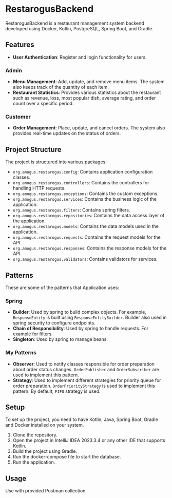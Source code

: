# RestarogusBackend

RestarogusBackend is a restaurant management system backend developed using Docker, Kotlin, PostgreSQL, Spring Boot, and Gradle.

## Features

- **User Authentication**: Register and login functionality for users.
### Admin
- **Menu Management**: Add, update, and remove menu items. The system also keeps track of the quantity of each item.
- **Restaurant Statistics**: Provides various statistics about the restaurant such as revenue, loss, most popular dish, average rating, and order count over a specific period.
### Customer
- **Order Management**: Place, update, and cancel orders. The system also provides real-time updates on the status of orders.

## Project Structure

The project is structured into various packages:

- `org.amogus.restarogus.config`: Contains application configuration classes.
- `org.amogus.restarogus.controllers`: Contains the controllers for handling HTTP requests.
- `org.amogus.restarogus.exceptions`: Contains the custom exceptions.
- `org.amogus.restarogus.services`: Contains the business logic of the application.
- `org.amogus.restarogus.filters`: Contains spring filters.
- `org.amogus.restarogus.repositories`: Contains the data access layer of the application.
- `org.amogus.restarogus.models`: Contains the data models used in the application.
- `org.amogus.restarogus.requests`: Contains the request models for the API.
- `org.amogus.restarogus.responses`: Contains the response models for the API.
- `org.amogus.restarogus.validators`: Contains validators for services.

## Patterns
These are some of the patterns that Application uses:
### Spring
- **Builder**: Used by spring to build complex objects. 
For example, `ResponseEntity` is built using `ResponseEntityBuilder`. 
Builder also used in spring security to configure endpoints.
- **Chain of Responsibility**: Used by spring to handle requests. 
For example for filters.
- **Singleton**: Used by spring to manage beans.
### My Patterns
- **Observer**: Used to notify classes responsible for order preparation about order status changes.
`OrderPublisher` and  `OrderSubscriber` are used to implement this pattern.
- **Strategy**: Used to implement different strategies for priority queue for order preparation.
`OrderPriorityStrategy` is used to implement this pattern. By default, `FIFO` strategy is used.

## Setup

To set up the project, you need to have Kotlin, Java, Spring Boot, Gradle and Docker installed on your system.

1. Clone the repository.
2. Open the project in IntelliJ IDEA 2023.3.4 or any other IDE that supports Kotlin.
3. Build the project using Gradle.
4. Run the docker-compose file to start the database.
5. Run the application.

## Usage

Use with provided Postman collection.

